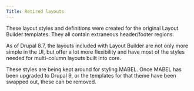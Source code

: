 ```yaml
---
Title: Retired layouts
---
```


These layout styles and definitions were created for the original Layout Builder templates. They all contain extraneous header/footer regions.

As of Drupal 8.7, the layouts included with Layout Builder are not only more simple in the UI, but offer a lot more flexibility and have most of the styles needed for multi-column layouts built into core.

These styles are being kept around for styling MABEL. Once MABEL has been upgraded to Drupal 9, or the templates for that theme have been swapped out, these can be removed.
